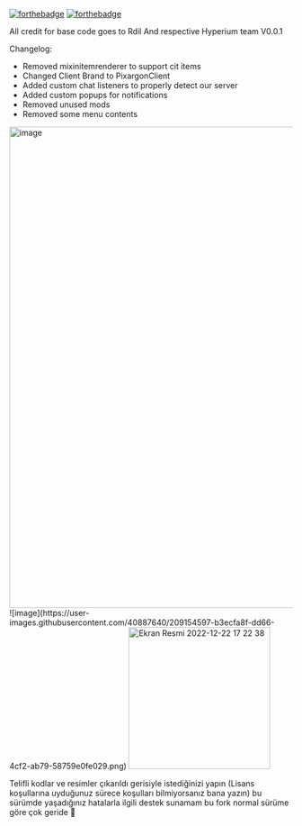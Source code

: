 [![forthebadge](https://forthebadge.com/images/badges/built-with-love.svg)](https://forthebadge.com)
[![forthebadge](https://forthebadge.com/images/badges/made-with-java.svg)](https://forthebadge.com)


All credit for base code goes to Rdil And respective Hyperium team 
V0.0.1

Changelog:
- Removed mixinitemrenderer to support cit items
- Changed Client Brand to PixargonClient
- Added custom chat listeners to properly detect our server
- Added custom popups for notifications
- Removed unused mods 
- Removed some menu contents
<img width="855" alt="image" src="https://user-images.githubusercontent.com/40887640/208317919-976df21b-51b2-4772-bdb5-2683093c9600.png">
![image](https://user-images.githubusercontent.com/40887640/209154597-b3ecfa8f-dd66-4cf2-ab79-58759e0fe029.png)
<img width="252" alt="Ekran Resmi 2022-12-22 17 22 38" src="https://user-images.githubusercontent.com/40887640/209154755-cdd12503-259a-4a48-841e-37bfe30287bc.png">



Telifli kodlar ve resimler çıkarıldı gerisiyle istediğinizi yapın (Lisans koşullarına uyduğunuz sürece koşulları bilmiyorsanız bana yazın)
bu sürümde yaşadığınız hatalarla ilgili destek sunamam bu fork normal sürüme göre çok geride 
🤨
